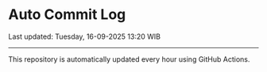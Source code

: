 # Auto Commit Log

Last updated: Tuesday, 16-09-2025 13:20 WIB

---

This repository is automatically updated every hour using GitHub Actions.
